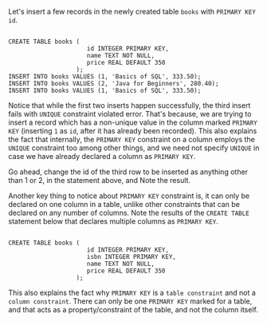 Let's insert a few records in the newly created table `books` with `PRIMARY KEY` `id`.

<codeblock language="sql" dbName="students3-v1.db" focusTableAfterRun="books" type="lesson">
<code>
CREATE TABLE books (
                      id INTEGER PRIMARY KEY,
                      name TEXT NOT NULL,
                      price REAL DEFAULT 350
                   );
INSERT INTO books VALUES (1, 'Basics of SQL', 333.50);
INSERT INTO books VALUES (2, 'Java for Beginners', 280.40);
INSERT INTO books VALUES (1, 'Basics of SQL', 333.50);
</code>
</codeblock>

Notice that while the first two inserts happen successfully, the third insert fails with `UNIQUE` constraint violated error. That's because, we are trying to insert a record which has a non-unique value in the column marked `PRIMARY KEY` (inserting `1` as `id`, after it has already been recorded). This also explains the fact that internally, the `PRIMARY KEY` constraint on a column employs the `UNIQUE` constraint too among other things, and we need not specify `UNIQUE` in case we have already declared a column as `PRIMARY KEY`.

Go ahead, change the id of the third row to be inserted as anything other than 1 or 2, in the statement above, and Note the result.

Another key thing to notice about `PRIMARY KEY` constraint is, it can only be declared on one column in a table, unlike other constraints that can be declared on any number of columns. Note the results of the `CREATE TABLE` statement below that declares multiple columns as `PRIMARY KEY`.

<codeblock language="sql" dbName="students3-v1.db" focusTableAfterRun="books" type="lesson">
<code>
CREATE TABLE books (
                      id INTEGER PRIMARY KEY,
                      isbn INTEGER PRIMARY KEY,
                      name TEXT NOT NULL,
                      price REAL DEFAULT 350
                   );
</code>
</codeblock>

This also explains the fact why `PRIMARY KEY` is a `table constraint` and not a `column constraint`. There can only be one `PRIMARY KEY` marked for a table, and that acts as a property/constraint of the table, and not the column itself.